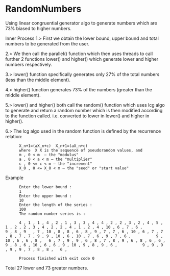 # RandomNumbers
Using linear congruential generator algo to generate numbers which are 73% biased to higher numbers.


Inner Process
1.> First we obtain the lower bound, upper bound and total numbers to be generated from the user.

2.> We then call the parallel() function which then uses threads to call further 2 functions lower() and higher() which generate lower and higher numbers respectively.

3.> lower() function specifically generates only 27% of the total numbers (less than the middle element).

4.> higher() function generates 73% of the numbers (greater than the middle element). 

5.> lower() and higher() both call the random() function which uses lcg algo to generate and return a random number which is then modified according to the function called. i.e. converted to lower in lower() and higher in higher().

6.> The lcg algo used in the random function is defined by the recurrence relation:

          X_n+1=(aX_n+c)  X_n+1=(aX_n+c) 
          where  X X is the sequence of pseudorandom values, and
          m , 0 < m  – the "modulus"
          a , 0 < a < m – the "multiplier"
          c , 0 <= c < m – the "increment"
          X_0 , 0 <= X_0 < m – the "seed" or "start value"


Example

          Enter the lower bound :
          1
          Enter the upper bound : 
          10
          Enter the length of the series : 
          100
          The random number series is : 

          4 , 1 , 1 , 4 , 2 , 1 , 3 , 3 , 4 , 4 , 2 , 2 , 3 , 2 , 4 , 5 , 1 , 2 , 2 , 3 , 4 , 2 , 2 , 4 , 1 , 2 , 4 , 10 , 6 , 7 , 6 ,           9 , 8 , 9   , 7 , 10 , 8 , 8 , 6 , 8 , 9 , 7 , 7 , 6 , 10 , 6 , 7 , 7 , 8 , 7 , 7 , 9 , 9 , 10 , 6 , 10 , 7 , 6 , 9 , 7 , 6 ,           9 , 10 , 6 , 6 , 8 ,   6 , 7 , 9 , 9 , 6 , 8 , 7 , 8 , 9 , 6 , 8 , 6 , 6 , 9 , 8 , 6 , 10 , 6 , 6 , 9 , 10 , 9 , 8 , 9 , 6 ,           9 , 9 , 9 , 9 , 9 , 7 , 8 , 8 ,   6 ,

          Process finished with exit code 0

Total 27 lower and 73 greater numbers.

